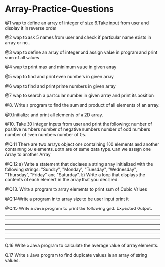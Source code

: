




#                                    Array-Practice-Questions
@1 wap to define an array of integer of size 6.Take input from user and display it in reverse
order


@2 wap to ask 5 names from user and check if particular name exists in array or not.


@3 wap to define an array of integer and assign value in program and print sum of all values


@4 wap to print max and minimum value in given array


@5 wap to find and print even numbers in given array


@6 wap to find and print prime numbers in given array


@7 wap to search a particular number in given array and print its position



@8. Write a program to find the sum and product of all elements of an array.


@9.Initialize and print all elements of a 2D array.


@10. Take 20 integer inputs from user and print the following:
number of positive numbers
number of negative numbers
number of odd numbers
number of even numbers
number of Os.



@Q.11 There are two arrays object one containing 100 elements and another
containing 50 elements. Both are of same data type. Can we assign one Array to
another Array


@Q.12 a) Write a statement that declares a string array initialized with the following strings:
"Sunday", "Monday", "Tuesday", "Wednesday", "Thursday", "Friday" and "Saturday".
b) Write a loop that displays the contents of each element in the array that you declared.




@Q13. Write a program to array elements to print sum of Cubic Values

@Q.14Write a program in to array size to be user input print it

@Q.15 Write a Java program to print the following grid.
Expected Output:

- - - - - - - - - -
- - - - - - - - - -
- - - - - - - - - -
- - - - - - - - - -
- - - - - - - - - -
- - - - - - - - - -



Q.16 Write a Java program to calculate the average value of array elements.


Q.17 Write a Java program to find duplicate values in an array of string values.
